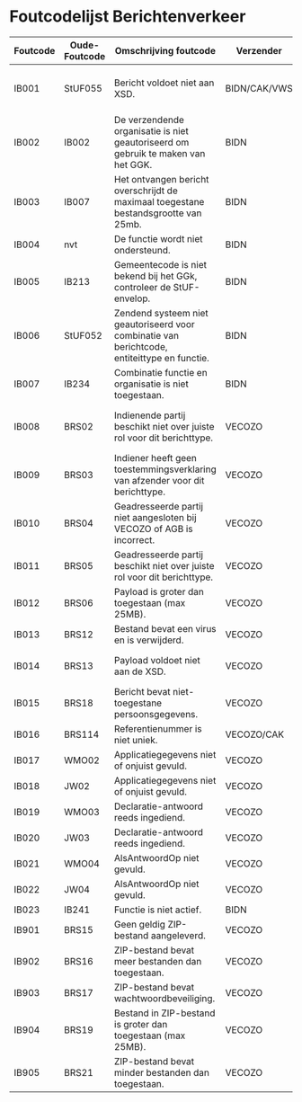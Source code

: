 # Foutcodelijst Berichtenverkeer

| Foutcode | Oude-Foutcode | Omschrijving foutcode                                                                        | Verzender    | Informatie                                                                                  |
|----------|---------------|----------------------------------------------------------------------------------------------|--------------|---------------------------------------------------------------------------------------------|
| IB001    | StUF055       | Bericht voldoet niet aan XSD.                                                                | BIDN/CAK/VWS | BIDN controleert niet op de Payload maar wel de Envelop. CAK en VWS controleren de Payload. |
| IB002    | IB002         | De verzendende organisatie is niet geautoriseerd om gebruik te maken van het GGK.            | BIDN         | Neem contact op met de servicedesk                                                          |
| IB003    | IB007         | Het ontvangen bericht overschrijdt de maximaal toegestane bestandsgrootte van 25mb.          | BIDN         | Verdeel de berichten over meerdere bestanden/aanleveringen.                                 |
| IB004    | nvt           | De functie wordt niet ondersteund.                                                           | BIDN         | Voorbeeld: er wordt een WMO399 verstuurd.                                                   |
| IB005    | IB213         | Gemeentecode is niet bekend bij het GGk, controleer de StUF-envelop.                         | BIDN         | Gemeente code is niet bekend bij het GGk.                                                   |
| IB006    | StUF052       | Zendend systeem niet geautoriseerd voor combinatie van berichtcode, entiteittype en functie. | BIDN         |                                                                                             |
| IB007    | IB234         | Combinatie functie en organisatie is niet toegestaan.                                        | BIDN         |                                                                                             |
| IB008    | BRS02         | Indienende partij beschikt niet over juiste rol voor dit berichttype.                        | VECOZO       | AGB code beschikt niet over juiste rol en/of grondslag voor betreffende product.            |
| IB009    | BRS03         | Indiener heeft geen toestemmingsverklaring van afzender voor dit berichttype.                | VECOZO       |                                                                                             |
| IB010    | BRS04         | Geadresseerde partij niet aangesloten bij VECOZO of AGB is incorrect.                        | VECOZO       |                                                                                             |
| IB011    | BRS05         | Geadresseerde partij beschikt niet over juiste rol voor dit berichttype.                     | VECOZO       |                                                                                             |
| IB012    | BRS06         | Payload is groter dan toegestaan (max 25MB).                                                 | VECOZO       |                                                                                             |
| IB013    | BRS12         | Bestand bevat een virus en is verwijderd.                                                    | VECOZO       |                                                                                             |
| IB014    | BRS13         | Payload voldoet niet aan de XSD.                                                             | VECOZO       | Neem contact op met softwareleverancier + XSD Foutmelding.                                  |
| IB015    | BRS18         | Bericht bevat niet-toegestane persoonsgegevens.                                              | VECOZO       | Wordt alleen gebruikt op de KTO.                                                            |
| IB016    | BRS114        | Referentienummer is niet uniek.                                                              | VECOZO/CAK   |                                                                                             |
| IB017    | WMO02         | Applicatiegegevens niet of onjuist gevuld.                                                   | VECOZO       |                                                                                             |
| IB018    | JW02          | Applicatiegegevens niet of onjuist gevuld.                                                   | VECOZO       |                                                                                             |
| IB019    | WMO03         | Declaratie-antwoord reeds ingediend.                                                         | VECOZO       |                                                                                             |
| IB020    | JW03          | Declaratie-antwoord reeds ingediend.                                                         | VECOZO       |                                                                                             |
| IB021    | WMO04         | AlsAntwoordOp niet gevuld.                                                                   | VECOZO       |                                                                                             |
| IB022    | JW04          | AlsAntwoordOp niet gevuld.                                                                   | VECOZO       |                                                                                             |
| IB023    | IB241         | Functie is niet actief.                                                                      | BIDN         |                                                                                             |
| IB901    | BRS15         | Geen geldig ZIP-bestand aangeleverd.                                                         | VECOZO       |                                                                                             |
| IB902    | BRS16         | ZIP-bestand bevat meer bestanden dan toegestaan.                                             | VECOZO       |                                                                                             |
| IB903    | BRS17         | ZIP-bestand bevat wachtwoordbeveiliging.                                                     | VECOZO       |                                                                                             |
| IB904    | BRS19         | Bestand in ZIP-bestand is groter dan toegestaan (max 25MB).                                  | VECOZO       |                                                                                             |
| IB905    | BRS21         | ZIP-bestand bevat minder bestanden dan toegestaan.                                           | VECOZO       | Zip-bestand mag niet leeg zijn.                                                             |
